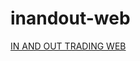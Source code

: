 # inandout-web
<a href="https://iaotrading.netlify.app/" target="_blank" >IN AND OUT TRADING WEB</a>

